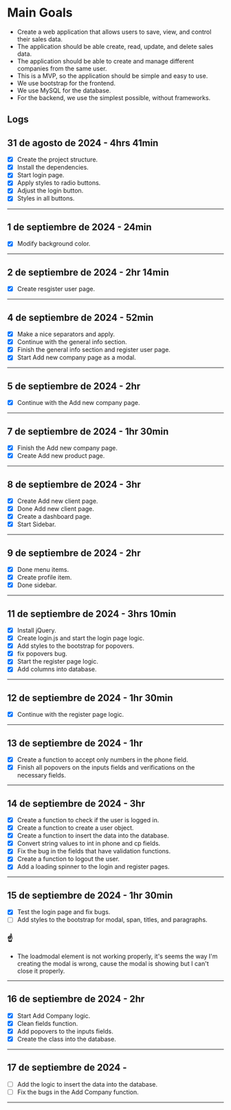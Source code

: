 # Main Goals

- Create a web application that allows users to save, view, and control their sales data.
- The application should be able create, read, update, and delete sales data.
- The application should be able to create and manage different companies from the same user.
- This is a MVP, so the application should be simple and easy to use.
- We use bootstrap for the frontend.
- We use MySQL for the database.
- For the backend, we use the simplest possible, without frameworks.

## Logs

## 31 de agosto de 2024 - 4hrs 41min

- [x] Create the project structure.
- [x] Install the dependencies.
- [x] Start login page.
- [x] Apply styles to radio buttons.
- [x] Adjust the login button.
- [x] Styles in all buttons.

---

## 1 de septiembre de 2024 - 24min

- [x] Modify background color.

---

## 2 de septiembre de 2024 - 2hr 14min

- [x] Create resgister user page.

---

## 4 de septiembre de 2024 - 52min

- [x] Make a nice separators and apply.
- [x] Continue with the general info section.
- [x] Finish the general info section and register user page.
- [x] Start Add new company page as a modal.

---

## 5 de septiembre de 2024 - 2hr

- [x] Continue with the Add new company page.

---

## 7 de septiembre de 2024 - 1hr 30min

- [x] Finish the Add new company page.
- [x] Create Add new product page.

---

## 8 de septiembre de 2024 - 3hr

- [x] Create Add new client page.
- [x] Done Add new client page.
- [x] Create a dashboard page.
- [x] Start Sidebar.

---

## 9 de septiembre de 2024 - 2hr

- [x] Done menu items.
- [x] Create profile item.
- [x] Done sidebar.

---

## 11 de septiembre de 2024 - 3hrs 10min

- [x] Install jQuery.
- [x] Create login.js and start the login page logic.
- [x] Add styles to the bootstrap for popovers.
- [x] fix popovers bug.
- [x] Start the register page logic.
- [x] Add columns into database.

---

## 12 de septiembre de 2024 - 1hr 30min

- [x] Continue with the register page logic.

---

## 13 de septiembre de 2024 - 1hr

- [x] Create a function to accept only numbers in the phone field.
- [x] Finish all popovers on the inputs fields and verifications on the necessary fields.

---

## 14 de septiembre de 2024 - 3hr

- [x] Create a function to check if the user is logged in.
- [x] Create a function to create a user object.
- [x] Create a function to insert the data into the database.
- [x] Convert string values to int in phone and cp fields.
- [x] Fix the bug in the fields that have validation functions.
- [x] Create a function to logout the user.
- [x] Add a loading spinner to the login and register pages.

---

## 15 de septiembre de 2024 - 1hr 30min

- [x] Test the login page and fix bugs.
- [ ] Add styles to the bootstrap for modal, span, titles, and paragraphs.

### :point_up:

- The loadmodal element is not working properly, it's seems the way I'm creating the modal is wrong, cause the modal is showing but I can't close it properly.

---

## 16 de septiembre de 2024 - 2hr

- [x] Start Add Company logic.
- [x] Clean fields function.
- [x] Add popovers to the inputs fields.
- [x] Create the class into the database.

---

## 17 de septiembre de 2024 -

- [ ] Add the logic to insert the data into the database.
- [ ] Fix the bugs in the Add Company function.

---
